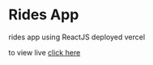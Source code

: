 # Rides App

rides app using ReactJS
deployed vercel

to view live
[click here](https://ednova-hf3nwaire-raisanjmr-gmailcom.vercel.app/)
